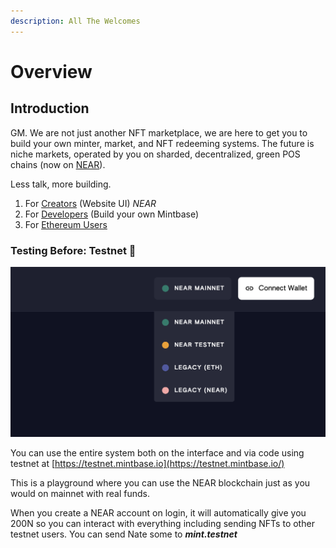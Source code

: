 ```yaml
---
description: All The Welcomes
---
```


# Overview

## Introduction

GM. We are not just another NFT marketplace, we are here to get you to build your own minter, market, and NFT redeeming systems. The future is niche markets, operated by you on sharded, decentralized, green POS chains (now on [NEAR](https://near.org/)).

Less talk, more building.

1. For [Creators](creating/store/) (Website UI) _NEAR_
2. For [Developers](dev/getting-started.md) (Build your own Mintbase)&#x20;
3. For [Ethereum Users](ethereum/ethereum/minter-ui/)

### Testing Before: Testnet 🐙

![](<.gitbook/assets/Screenshot 2022-04-12 at 14.53.37.png>)

You can use the entire system both on the interface and via code using testnet at [https://testnet.mintbase.io](https://testnet.mintbase.io/)

This is a playground where you can use the NEAR blockchain just as you would on mainnet with real funds.

When you create a NEAR account on login, it will automatically give you 200N so you can interact with everything including sending NFTs to other testnet users. You can send Nate some to _**mint.testnet**_&#x20;





